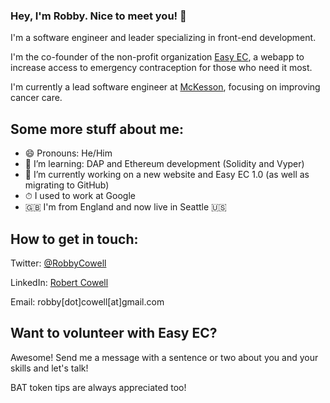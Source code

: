 ### Hey, I'm Robby. Nice to meet you! 👋

I'm a software engineer and leader specializing in front-end development.

I'm the co-founder of the non-profit organization [Easy EC](https://easyec.org), a webapp to increase access to emergency contraception for those who need it most.

I'm currently a lead software engineer at [McKesson](https://github.com/mckesson), focusing on improving cancer care.

## Some more stuff about me:
- 😄  Pronouns: He/Him
- 🌱  I’m learning: DAP and Ethereum development (Solidity and Vyper)
- 🔭  I’m currently working on a new website and Easy EC 1.0 (as well as migrating to GitHub)
- ⏱  I used to work at Google
- 🇬🇧  I'm from England and now live in Seattle 🇺🇸
## How to get in touch:
Twitter: [@RobbyCowell](https://twitter.com/RobbyCowell)

LinkedIn: [Robert Cowell](https://www.linkedin.com/in/robbycowell/)

Email: robby[dot]cowell[at]gmail.com

## Want to volunteer with Easy EC?
Awesome! Send me a message with a sentence or two about you and your skills and let's talk!

BAT token tips are always appreciated too!

<!--
**RobbyCowell/robbycowell** is a ✨ _special_ ✨ repository because its `README.md` (this file) appears on your GitHub profile.

Here are some ideas to get you started:

- 🔭 I’m currently working on ...
- 🌱 I’m currently learning ...
- 👯 I’m looking to collaborate on ...
- 🤔 I’m looking for help with ...
- 💬 Ask me about ...
- 📫 How to reach me: ...
- 😄 Pronouns: ...
- ⚡ Fun fact: ...
-->
